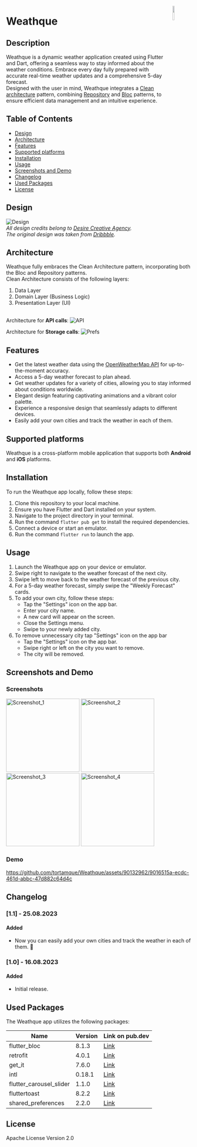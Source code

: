 <a href="https://flutter.dev/"><img src="https://cdn.icon-icons.com/icons2/2107/PNG/512/file_type_flutter_icon_130599.png" align="right" width="10%"></a>
# Weathque

## Description
Weathque is a dynamic weather application created using Flutter and Dart, offering a seamless way to stay informed about the weather conditions. Embrace every day fully prepared with accurate real-time weather updates and a comprehensive 5-day forecast.</br>
Designed with the user in mind, Weathque integrates a [Clean architecture](https://blog.cleancoder.com/uncle-bob/2012/08/13/the-clean-architecture.html) pattern, combining [Repository](https://developer.android.com/codelabs/basic-android-kotlin-training-repository-pattern#3) and [Bloc](https://bloclibrary.dev/#/flutterbloccoreconcepts) patterns, to ensure efficient data management and an intuitive experience.

## Table of Contents
- [Design](#design)
- [Architecture](#architecture)
- [Features](#features)
- [Supported platforms](#supported-platforms)
- [Installation](#installation)
- [Usage](#usage)
- [Screenshots and Demo](#screenshots-and-demo)
- [Changelog](#changelog)
- [Used Packages](#used-packages)
- [License](#license)

<a name="design"/></a>
## Design
![Design](https://github.com/tortamque/Weathque/assets/90132962/e50c68f4-77da-4de9-8da8-c4302d3e8515)
</br><i>All design credits belong to [Desire Creative Agency](https://dribbble.com/desire-creative_agency).</i>
</br><i>The original design was taken from [Dribbble](https://dribbble.com/shots/20675054-Mobile-Weather-app).</i>

<a name="architecture"/></a>
## Architecture
Weathque fully embraces the Clean Architecture pattern, incorporating both the Bloc and Repository patterns.</br>
Clean Architecture consists of the following layers: 
1) Data Layer
2) Domain Layer (Business Logic)
3) Presentation Layer (UI) </br></br>

Architecture for <b>API calls</b>:
![API](https://github.com/tortamque/Weathque/assets/90132962/4293e9f4-f2ef-4255-ae59-b6caa9a0bb3f)

Architecture for <b>Storage calls</b>:
![Prefs](https://github.com/tortamque/Weathque/assets/90132962/33e5c053-7fcc-4080-819c-6d823adf6220)

<a name="features"/></a>
## Features
- Get the latest weather data using the [OpenWeatherMap API](https://openweathermap.org/api) for up-to-the-moment accuracy.
- Access a 5-day weather forecast to plan ahead.
- Get weather updates for a variety of cities, allowing you to stay informed about conditions worldwide.
- Elegant design featuring captivating animations and a vibrant color palette.
- Experience a responsive design that seamlessly adapts to different devices.
- Easily add your own cities and track the weather in each of them.

<a name="supported-platforms"/></a>
## Supported platforms
Weathque is a cross-platform mobile application that supports both <b>Android</b> and <b>iOS</b> platforms.

<a name="installation"/></a>
## Installation
To run the Weathque app locally, follow these steps:

1. Clone this repository to your local machine.
2. Ensure you have Flutter and Dart installed on your system.
3. Navigate to the project directory in your terminal.
4. Run the command `flutter pub get` to install the required dependencies.
5. Connect a device or start an emulator.
6. Run the command `flutter run` to launch the app.

<a name="usage"/></a>
## Usage
1. Launch the Weathque app on your device or emulator.
2. Swipe right to navigate to the weather forecast of the next city.
3. Swipe left to move back to the weather forecast of the previous city.
4. For a 5-day weather forecast, simply swipe the "Weekly Forecast" cards.
5. To add your own city, follow these steps:
    * Tap the "Settings" icon on the app bar.   
    * Enter your city name.
    * A new card will appear on the screen.
    * Close the Settings menu.
    * Swipe to your newly added city.
7. To remove unnecessary city tap "Settings" icon on the app bar
    * Tap the "Settings" icon on the app bar.
    * Swipe right or left on the city you want to remove.
    * The city will be removed.

<a name="screenshots-and-demo"/></a>
## Screenshots and Demo
### Screenshots
<img src="https://github.com/tortamque/Weathque/assets/90132962/46b8891c-d7a9-48eb-8787-a572dbc0edd1" alt="Screenshot_1" width="200">
<img src="https://github.com/tortamque/Weathque/assets/90132962/f337aa82-84ce-43cb-a6aa-c1690c612b21" alt="Screenshot_2" width="200">
<img src="https://github.com/tortamque/Weathque/assets/90132962/21956b23-9a88-44fd-b75d-ac3185403177" alt="Screenshot_3" width="200">
<img src="https://github.com/tortamque/Weathque/assets/90132962/4b3a76ff-fb5c-4c8b-ad12-9265781df2fa" alt="Screenshot_4" width="200">

### Demo
https://github.com/tortamque/Weathque/assets/90132962/9016515a-ecdc-461d-abbc-47d882c64d4c

<a name="changelog"/></a>
## Changelog
### [1.1] - 25.08.2023
  #### Added
 - Now you can easily add your own cities and track the weather in each of them. 🔮
 
### [1.0] - 16.08.2023
  #### Added
 - Initial release.

<a name="used-packages"/></a>
## Used Packages
The Weathque app utilizes the following packages:

| Name                   | Version | Link on pub.dev                                          |
|------------------------|---------|----------------------------------------------------------|
| flutter_bloc           | 8.1.3   | [Link](https://pub.dev/packages/flutter_bloc)            |
| retrofit               | 4.0.1   | [Link](https://pub.dev/packages/retrofit)                |
| get_it                 | 7.6.0   | [Link](https://pub.dev/packages/get_it)                  |
| intl                   | 0.18.1  | [Link](https://pub.dev/packages/intl)                    |
| flutter_carousel_slider| 1.1.0   | [Link](https://pub.dev/packages/flutter_carousel_slider) |
| fluttertoast           | 8.2.2   | [Link](https://pub.dev/packages/fluttertoast)            |
| shared_preferences     | 2.2.0   | [Link](https://pub.dev/packages/shared_preferences)      |

<a name="licenses"/></a>
## License
Apache License Version 2.0

